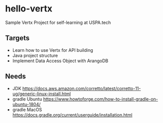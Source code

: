 # hello-vertx

Sample Vertx Project for self-learning at USPA.tech

## Targets

* Learn how to use Vertx for API building
* Java project structure
* Implement Data Access Object with ArangoDB

## Needs

* JDK https://docs.aws.amazon.com/corretto/latest/corretto-11-ug/generic-linux-install.html
* gradle Ubuntu https://www.howtoforge.com/how-to-install-gradle-on-ubuntu-1804/
* gradle MacOS https://docs.gradle.org/current/userguide/installation.html